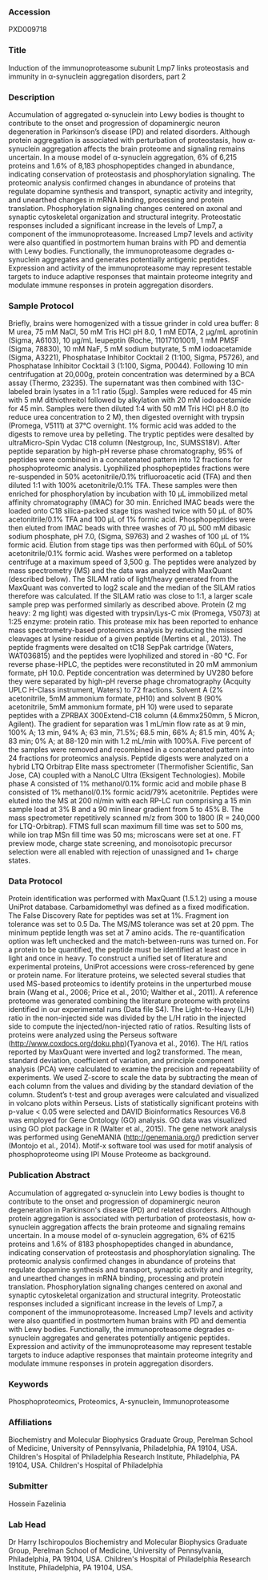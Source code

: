 ### Accession
PXD009718

### Title
Induction of the immunoproteasome subunit Lmp7 links proteostasis and immunity in α-synuclein aggregation disorders, part 2

### Description
Accumulation of aggregated α-synuclein into Lewy bodies is thought to contribute to the onset and progression of dopaminergic neuron degeneration in Parkinson’s disease (PD) and related disorders.  Although protein aggregation is associated with perturbation of proteostasis, how α-synuclein aggregation affects the brain proteome and signaling remains uncertain.  In a mouse model of α-synuclein aggregation, 6% of 6,215 proteins and 1.6% of 8,183 phosphopeptides changed in abundance, indicating conservation of proteostasis and phosphorylation signaling.  The proteomic analysis confirmed changes in abundance of proteins that regulate dopamine synthesis and transport, synaptic activity and integrity, and unearthed changes in mRNA binding, processing and protein translation.  Phosphorylation signaling changes centered on axonal and synaptic cytoskeletal organization and structural integrity.  Proteostatic responses included a significant increase in the levels of Lmp7, a component of the immunoproteasome.  Increased Lmp7 levels and activity were also quantified in postmortem human brains with PD and dementia with Lewy bodies.  Functionally, the immunoproteasome degrades α-synuclein aggregates and generates potentially antigenic peptides.  Expression and activity of the immunoproteasome may represent testable targets to induce adaptive responses that maintain proteome integrity and modulate immune responses in protein aggregation disorders.

### Sample Protocol
Briefly, brains were homogenized with a tissue grinder in cold urea buffer: 8 M urea, 75 mM NaCl, 50 mM Tris HCl pH 8.0, 1 mM EDTA, 2 µg/mL aprotinin (Sigma, A6103), 10 µg/mL leupeptin (Roche, 11017101001), 1 mM PMSF (Sigma, 78830), 10 mM NaF, 5 mM sodium butyrate, 5 mM iodoacetamide (Sigma, A3221), Phosphatase Inhibitor Cocktail 2 (1:100, Sigma, P5726), and Phosphatase Inhibitor Cocktail 3 (1:100, Sigma, P0044).  Following 10 min centrifugation at 20,000g, protein concentration was determined by a BCA assay (Thermo, 23235).  The supernatant was then combined with 13C-labeled brain lysates in a 1:1 ratio (5µg).  Samples were reduced for 45 min with 5 mM dithiothreitol followed by alkylation with 20 mM iodoacetamide for 45 min. Samples were then diluted 1:4 with 50 mM Tris HCl pH 8.0 (to reduce urea concentration to 2 M), then digested overnight with trypsin (Promega, V5111) at 37°C overnight.  1% formic acid was added to the digests to remove urea by pelleting.  The tryptic peptides were desalted by ultraMicro-Spin Vydac C18 column (Nestgroup, Inc, SUMSS18V).  After peptide separation by high-pH reverse phase chromatography, 95% of peptides were combined in a concatenated pattern into 12 fractions for phosphoproteomic analysis.  Lyophilized phosphopeptides fractions were re-suspended in 50% acetonitrile/0.1% trifluoroacetic acid (TFA) and then diluted 1:1 with 100% acetonitrile/0.1% TFA.  These samples were then enriched for phosphorylation by incubation with 10 µL immobilized metal affinity chromatography (IMAC) for 30 min.  Enriched IMAC beads were the loaded onto C18 silica-packed stage tips washed twice with 50 µL of 80% acetonitrile/0.1% TFA and 100 µL of 1% formic acid.  Phosphopeptides were then eluted from IMAC beads with three washes of 70 µL 500 mM dibasic sodium phosphate, pH 7.0, (Sigma, S9763) and 2 washes of 100 µL of 1% formic acid. Elution from stage tips was then performed with 60µL of 50% acetonitrile/0.1% formic acid. Washes were performed on a tabletop centrifuge at a maximum speed of 3,500 g.  The peptides were analyzed by mass spectrometry (MS) and the data was analyzed with MaxQuant (described below).  The SILAM ratio of light/heavy generated from the MaxQuant was converted to log2 scale and the median of the SILAM ratios therefore was calculated.  If the SILAM ratio was close to 1:1, a larger scale sample prep was performed similarly as described above.  Protein (2 mg heavy: 2 mg light) was digested with trypsin/Lys-C mix (Promega, V5073) at 1:25 enzyme: protein ratio.  This protease mix has been reported to enhance mass spectrometry-based proteomics analysis by reducing the missed cleavages at lysine residue of a given peptide (Mertins et al., 2013).  The peptide fragments were desalted on tC18 SepPak cartridge (Waters, WAT036815) and the peptides were lyophilized and stored in -80 °C.  For reverse phase-HPLC, the peptides were reconstituted in 20 mM ammonium formate, pH 10.0.  Peptide concentration was determined by UV280 before they were separated by high-pH reverse phage chromatography (Acquity UPLC H-Class instrument, Waters) to 72 fractions.  Solvent A (2% acetonitrile, 5mM ammonium formate, pH10) and solvent B (90% acetonitrile, 5mM ammonium formate, pH 10) were used to separate peptides with a ZPRBAX 300Extend-C18 column (4.6mmx250mm, 5 Micron, Agilent).  The gradient for separation was 1 mL/min flow rate as at 9 min, 100% A; 13 min, 94% A; 63 min, 71.5%; 68.5 min, 66% A; 81.5 min, 40% A; 83 min; 0% A; at 88-120 min with 1.2 mL/min with 100%A.  Five percent of the samples were removed and recombined in a concatenated pattern into 24 fractions for proteomics analysis.  Peptide digests were analyzed on a hybrid LTQ Orbitrap Elite mass spectrometer (Thermofisher Scientific, San Jose, CA) coupled with a NanoLC Ultra (Eksigent Technologies). Mobile phase A consisted of 1% methanol/0.1% formic acid and mobile phase B consisted of 1% methanol/0.1% formic acid/79% acetonitrile.  Peptides were eluted into the MS at 200 nl/min with each RP-LC run comprising a 15 min sample load at 3% B and a 90 min linear gradient from 5 to 45% B.  The mass spectrometer repetitively scanned m/z from 300 to 1800 (R = 240,000 for LTQ-Orbitrap).  FTMS full scan maximum fill time was set to 500 ms, while ion trap MSn fill time was 50 ms; microscans were set at one.  FT preview mode, charge state screening, and monoisotopic precursor selection were all enabled with rejection of unassigned and 1+ charge states.

### Data Protocol
Protein identification was performed with MaxQuant (1.5.1.2) using a mouse UniProt database.  Carbamidomethyl was defined as a fixed modification.  The False Discovery Rate for peptides was set at 1%.  Fragment ion tolerance was set to 0.5 Da.  The MS/MS tolerance was set at 20 ppm.  The minimum peptide length was set at 7 amino acids.  The re-quantification option was left unchecked and the match-between-runs was turned on.  For a protein to be quantified, the peptide must be identified at least once in light and once in heavy.  To construct a unified set of literature and experimental proteins, UniProt accessions were cross-referenced by gene or protein name.  For literature proteins, we selected several studies that used MS-based proteomics to identify proteins in the unperturbed mouse brain (Wang et al., 2006; Price et al., 2010; Walther et al., 2011). A reference proteome was generated combining the literature proteome with proteins identified in our experimental runs (Data file S4).   The Light-to-Heavy (L/H) ratio in the non-injected side was divided by the L/H ratio in the injected side to compute the injected/non-injected ratio of ratios.  Resulting lists of proteins were analyzed using the Perseus software (http://www.coxdocs.org/doku.php)(Tyanova et al., 2016).  The H/L ratios reported by MaxQuant were inverted and log2 transformed.  The mean, standard deviation, coefficient of variation, and principle component analysis (PCA) were calculated to examine the precision and repeatability of experiments.  We used Z-score to scale the data by subtracting the mean of each column from the values and dividing by the standard deviation of the column.   Student’s t-test and group averages were calculated and visualized in volcano plots within Perseus.  Lists of statistically significant proteins with p-value < 0.05 were selected and DAVID Bioinformatics Resources V6.8 was employed for Gene Ontology (GO) analysis.  GO data was visualized using GO plot package in R (Walter et al., 2015).  The gene network analysis was performed using GeneMANIA (http://genemania.org/) prediction server (Montojo et al., 2014). Motif-x software tool was used for motif analysis of phosphoproteome using IPI Mouse Proteome as background.

### Publication Abstract
Accumulation of aggregated &#x3b1;-synuclein into Lewy bodies is thought to contribute to the onset and progression of dopaminergic neuron degeneration in Parkinson's disease (PD) and related disorders. Although protein aggregation is associated with perturbation of proteostasis, how &#x3b1;-synuclein aggregation affects the brain proteome and signaling remains uncertain. In a mouse model of &#x3b1;-synuclein aggregation, 6% of 6215 proteins and 1.6% of 8183 phosphopeptides changed in abundance, indicating conservation of proteostasis and phosphorylation signaling. The proteomic analysis confirmed changes in abundance of proteins that regulate dopamine synthesis and transport, synaptic activity and integrity, and unearthed changes in mRNA binding, processing and protein translation. Phosphorylation signaling changes centered on axonal and synaptic cytoskeletal organization and structural integrity. Proteostatic responses included a significant increase in the levels of Lmp7, a component of the immunoproteasome. Increased Lmp7 levels and activity were also quantified in postmortem human brains with PD and dementia with Lewy bodies. Functionally, the immunoproteasome degrades &#x3b1;-synuclein aggregates and generates potentially antigenic peptides. Expression and activity of the immunoproteasome may represent testable targets to induce adaptive responses that maintain proteome integrity and modulate immune responses in protein aggregation disorders.

### Keywords
Phosphoproteomics, Proteomics, Α-synuclein, Immunoproteasome

### Affiliations
Biochemistry and Molecular Biophysics Graduate Group, Perelman School of Medicine, University of Pennsylvania, Philadelphia, PA 19104, USA.  Children's Hospital of Philadelphia Research Institute, Philadelphia, PA 19104, USA.
Children's Hospital of Philadelphia

### Submitter
Hossein Fazelinia

### Lab Head
Dr Harry Ischiropoulos
Biochemistry and Molecular Biophysics Graduate Group, Perelman School of Medicine, University of Pennsylvania, Philadelphia, PA 19104, USA.  Children's Hospital of Philadelphia Research Institute, Philadelphia, PA 19104, USA.


